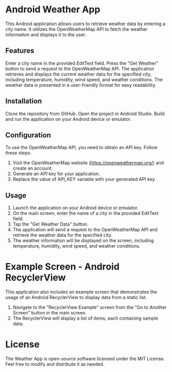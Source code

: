 # Android Weather App
This Android application allows users to retrieve weather data by entering a city name. It utilizes the OpenWeatherMap API to fetch the weather information and displays it to the user.

## Features
Enter a city name in the provided EditText field.
Press the "Get Weather" button to send a request to the OpenWeatherMap API.
The application retrieves and displays the current weather data for the specified city, including temperature, humidity, wind speed, and weather conditions.
The weather data is presented in a user-friendly format for easy readability.

## Installation
Clone the repository from GitHub.
Open the project in Android Studio.
Build and run the application on your Android device or emulator.
## Configuration
To use the OpenWeatherMap API, you need to obtain an API key. Follow these steps:

1. Visit the OpenWeatherMap website (https://openweathermap.org/) and create an account.
2. Generate an API key for your application.
3. Replace the value of API_KEY variable with your generated API key.

## Usage
1. Launch the application on your Android device or emulator.
2. On the main screen, enter the name of a city in the provided EditText field.
3. Tap the "Get Weather Data" button.
4. The application will send a request to the OpenWeatherMap API and retrieve the weather data for the specified city.
5. The weather information will be displayed on the screen, including temperature, humidity, wind speed, and weather conditions.

# Example Screen - Android RecyclerView
This application also includes an example screen that demonstrates the usage of an Android RecyclerView to display data from a static list.

1. Navigate to the "RecyclerView Example" screen from the "Go to Another Screen" button in the main screen.
2. The RecyclerView will display a list of items, each containing sample data.

# License
The Weather App is open-source software licensed under the MIT License. Feel free to modify and distribute it as needed.
